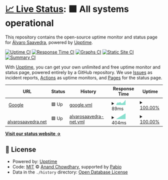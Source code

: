 # [📈 Live Status](https://alvarosaavedrau.github.io/upptime): <!--live status--> **🟩 All systems operational**

This repository contains the open-source uptime monitor and status page for [Álvaro Saavedra](https://alvarosaavedra.net), powered by [Upptime](https://github.com/upptime/upptime).

[![Uptime CI](https://github.com/alvarosaavedrau/upptime/workflows/Uptime%20CI/badge.svg)](https://github.com/alvarosaavedrau/upptime/actions?query=workflow%3A%22Uptime+CI%22)
[![Response Time CI](https://github.com/alvarosaavedrau/upptime/workflows/Response%20Time%20CI/badge.svg)](https://github.com/alvarosaavedrau/upptime/actions?query=workflow%3A%22Response+Time+CI%22)
[![Graphs CI](https://github.com/alvarosaavedrau/upptime/workflows/Graphs%20CI/badge.svg)](https://github.com/alvarosaavedrau/upptime/actions?query=workflow%3A%22Graphs+CI%22)
[![Static Site CI](https://github.com/alvarosaavedrau/upptime/workflows/Static%20Site%20CI/badge.svg)](https://github.com/alvarosaavedrau/upptime/actions?query=workflow%3A%22Static+Site+CI%22)
[![Summary CI](https://github.com/alvarosaavedrau/upptime/workflows/Summary%20CI/badge.svg)](https://github.com/alvarosaavedrau/upptime/actions?query=workflow%3A%22Summary+CI%22)

With [Upptime](https://upptime.js.org), you can get your own unlimited and free uptime monitor and status page, powered entirely by a GitHub repository. We use [Issues](https://github.com/alvarosaavedrau/upptime/issues) as incident reports, [Actions](https://github.com/alvarosaavedrau/upptime/actions) as uptime monitors, and [Pages](https://alvarosaavedrau.github.io/upptime) for the status page.

<!--start: status pages-->
<!-- This summary is generated by Upptime (https://github.com/upptime/upptime) -->
<!-- Do not edit this manually, your changes will be overwritten -->
<!-- prettier-ignore -->
| URL | Status | History | Response Time | Uptime |
| --- | ------ | ------- | ------------- | ------ |
| <img alt="" src="https://icons.duckduckgo.com/ip3/www.google.com.ico" height="13"> [Google](https://www.google.com) | 🟩 Up | [google.yml](https://github.com/alvarosaavedrau/upptime/commits/HEAD/history/google.yml) | <details><summary><img alt="Response time graph" src="./graphs/google/response-time-week.png" height="20"> 89ms</summary><br><a href="https://alvarosaavedrau.github.io/upptime/history/google"><img alt="Response time 89" src="https://img.shields.io/endpoint?url=https%3A%2F%2Fraw.githubusercontent.com%2Falvarosaavedrau%2Fupptime%2FHEAD%2Fapi%2Fgoogle%2Fresponse-time.json"></a><br><a href="https://alvarosaavedrau.github.io/upptime/history/google"><img alt="24-hour response time 89" src="https://img.shields.io/endpoint?url=https%3A%2F%2Fraw.githubusercontent.com%2Falvarosaavedrau%2Fupptime%2FHEAD%2Fapi%2Fgoogle%2Fresponse-time-day.json"></a><br><a href="https://alvarosaavedrau.github.io/upptime/history/google"><img alt="7-day response time 89" src="https://img.shields.io/endpoint?url=https%3A%2F%2Fraw.githubusercontent.com%2Falvarosaavedrau%2Fupptime%2FHEAD%2Fapi%2Fgoogle%2Fresponse-time-week.json"></a><br><a href="https://alvarosaavedrau.github.io/upptime/history/google"><img alt="30-day response time 89" src="https://img.shields.io/endpoint?url=https%3A%2F%2Fraw.githubusercontent.com%2Falvarosaavedrau%2Fupptime%2FHEAD%2Fapi%2Fgoogle%2Fresponse-time-month.json"></a><br><a href="https://alvarosaavedrau.github.io/upptime/history/google"><img alt="1-year response time 89" src="https://img.shields.io/endpoint?url=https%3A%2F%2Fraw.githubusercontent.com%2Falvarosaavedrau%2Fupptime%2FHEAD%2Fapi%2Fgoogle%2Fresponse-time-year.json"></a></details> | <details><summary><a href="https://alvarosaavedrau.github.io/upptime/history/google">100.00%</a></summary><a href="https://alvarosaavedrau.github.io/upptime/history/google"><img alt="All-time uptime 100.00%" src="https://img.shields.io/endpoint?url=https%3A%2F%2Fraw.githubusercontent.com%2Falvarosaavedrau%2Fupptime%2FHEAD%2Fapi%2Fgoogle%2Fuptime.json"></a><br><a href="https://alvarosaavedrau.github.io/upptime/history/google"><img alt="24-hour uptime 100.00%" src="https://img.shields.io/endpoint?url=https%3A%2F%2Fraw.githubusercontent.com%2Falvarosaavedrau%2Fupptime%2FHEAD%2Fapi%2Fgoogle%2Fuptime-day.json"></a><br><a href="https://alvarosaavedrau.github.io/upptime/history/google"><img alt="7-day uptime 100.00%" src="https://img.shields.io/endpoint?url=https%3A%2F%2Fraw.githubusercontent.com%2Falvarosaavedrau%2Fupptime%2FHEAD%2Fapi%2Fgoogle%2Fuptime-week.json"></a><br><a href="https://alvarosaavedrau.github.io/upptime/history/google"><img alt="30-day uptime 100.00%" src="https://img.shields.io/endpoint?url=https%3A%2F%2Fraw.githubusercontent.com%2Falvarosaavedrau%2Fupptime%2FHEAD%2Fapi%2Fgoogle%2Fuptime-month.json"></a><br><a href="https://alvarosaavedrau.github.io/upptime/history/google"><img alt="1-year uptime 100.00%" src="https://img.shields.io/endpoint?url=https%3A%2F%2Fraw.githubusercontent.com%2Falvarosaavedrau%2Fupptime%2FHEAD%2Fapi%2Fgoogle%2Fuptime-year.json"></a></details>
| <img alt="" src="https://icons.duckduckgo.com/ip3/alvarosaavedra.net.ico" height="13"> [alvarosaavedra.net](https://alvarosaavedra.net) | 🟩 Up | [alvarosaavedra-net.yml](https://github.com/alvarosaavedrau/upptime/commits/HEAD/history/alvarosaavedra-net.yml) | <details><summary><img alt="Response time graph" src="./graphs/alvarosaavedra-net/response-time-week.png" height="20"> 404ms</summary><br><a href="https://alvarosaavedrau.github.io/upptime/history/alvarosaavedra-net"><img alt="Response time 404" src="https://img.shields.io/endpoint?url=https%3A%2F%2Fraw.githubusercontent.com%2Falvarosaavedrau%2Fupptime%2FHEAD%2Fapi%2Falvarosaavedra-net%2Fresponse-time.json"></a><br><a href="https://alvarosaavedrau.github.io/upptime/history/alvarosaavedra-net"><img alt="24-hour response time 404" src="https://img.shields.io/endpoint?url=https%3A%2F%2Fraw.githubusercontent.com%2Falvarosaavedrau%2Fupptime%2FHEAD%2Fapi%2Falvarosaavedra-net%2Fresponse-time-day.json"></a><br><a href="https://alvarosaavedrau.github.io/upptime/history/alvarosaavedra-net"><img alt="7-day response time 404" src="https://img.shields.io/endpoint?url=https%3A%2F%2Fraw.githubusercontent.com%2Falvarosaavedrau%2Fupptime%2FHEAD%2Fapi%2Falvarosaavedra-net%2Fresponse-time-week.json"></a><br><a href="https://alvarosaavedrau.github.io/upptime/history/alvarosaavedra-net"><img alt="30-day response time 404" src="https://img.shields.io/endpoint?url=https%3A%2F%2Fraw.githubusercontent.com%2Falvarosaavedrau%2Fupptime%2FHEAD%2Fapi%2Falvarosaavedra-net%2Fresponse-time-month.json"></a><br><a href="https://alvarosaavedrau.github.io/upptime/history/alvarosaavedra-net"><img alt="1-year response time 404" src="https://img.shields.io/endpoint?url=https%3A%2F%2Fraw.githubusercontent.com%2Falvarosaavedrau%2Fupptime%2FHEAD%2Fapi%2Falvarosaavedra-net%2Fresponse-time-year.json"></a></details> | <details><summary><a href="https://alvarosaavedrau.github.io/upptime/history/alvarosaavedra-net">100.00%</a></summary><a href="https://alvarosaavedrau.github.io/upptime/history/alvarosaavedra-net"><img alt="All-time uptime 100.00%" src="https://img.shields.io/endpoint?url=https%3A%2F%2Fraw.githubusercontent.com%2Falvarosaavedrau%2Fupptime%2FHEAD%2Fapi%2Falvarosaavedra-net%2Fuptime.json"></a><br><a href="https://alvarosaavedrau.github.io/upptime/history/alvarosaavedra-net"><img alt="24-hour uptime 100.00%" src="https://img.shields.io/endpoint?url=https%3A%2F%2Fraw.githubusercontent.com%2Falvarosaavedrau%2Fupptime%2FHEAD%2Fapi%2Falvarosaavedra-net%2Fuptime-day.json"></a><br><a href="https://alvarosaavedrau.github.io/upptime/history/alvarosaavedra-net"><img alt="7-day uptime 100.00%" src="https://img.shields.io/endpoint?url=https%3A%2F%2Fraw.githubusercontent.com%2Falvarosaavedrau%2Fupptime%2FHEAD%2Fapi%2Falvarosaavedra-net%2Fuptime-week.json"></a><br><a href="https://alvarosaavedrau.github.io/upptime/history/alvarosaavedra-net"><img alt="30-day uptime 100.00%" src="https://img.shields.io/endpoint?url=https%3A%2F%2Fraw.githubusercontent.com%2Falvarosaavedrau%2Fupptime%2FHEAD%2Fapi%2Falvarosaavedra-net%2Fuptime-month.json"></a><br><a href="https://alvarosaavedrau.github.io/upptime/history/alvarosaavedra-net"><img alt="1-year uptime 100.00%" src="https://img.shields.io/endpoint?url=https%3A%2F%2Fraw.githubusercontent.com%2Falvarosaavedrau%2Fupptime%2FHEAD%2Fapi%2Falvarosaavedra-net%2Fuptime-year.json"></a></details>

<!--end: status pages-->

[**Visit our status website →**](https://alvarosaavedrau.github.io/upptime)

## 📄 License

- Powered by: [Upptime](https://github.com/upptime/upptime)
- Code: [MIT](./LICENSE) © [Anand Chowdhary](https://anandchowdhary.com), supported by [Pabio](https://pabio.com)
- Data in the `./history` directory: [Open Database License](https://opendatacommons.org/licenses/odbl/1-0/)
